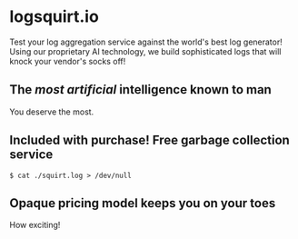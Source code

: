 # logsquirt.io

Test your log aggregation service against the world's best log generator! Using our proprietary AI technology, we build sophisticated logs that will knock your vendor's socks off!

## The _most artificial_ intelligence known to man

You deserve the most.

## Included with purchase! Free garbage collection service

```console
$ cat ./squirt.log > /dev/null
```

## Opaque pricing model keeps you on your toes

How exciting!
